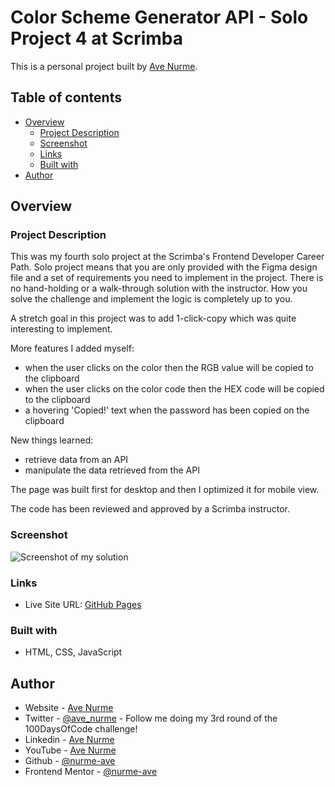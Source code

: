 # Color Scheme Generator API - Solo Project 4 at Scrimba

This is a personal project built by [Ave Nurme](https://www.avenurme.dev).

## Table of contents

- [Overview](#overview)
  - [Project Description](#project-description)
  - [Screenshot](#screenshot)
  - [Links](#links)
  - [Built with](#built-with)
- [Author](#author)

## Overview

### Project Description

This was my fourth solo project at the Scrimba's Frontend Developer Career Path. Solo project means that you are only provided with the Figma design file and a set of requirements you need to implement in the project. There is no hand-holding or a walk-through solution with the instructor. How you solve the challenge and implement the logic is completely up to you.

A stretch goal in this project was to add 1-click-copy which was quite interesting to implement.

More features I added myself:
- when the user clicks on the color then the RGB value will be copied to the clipboard
- when the user clicks on the color code then the HEX code will be copied to the clipboard
- a hovering 'Copied!' text when the password has been copied on the clipboard

New things learned:
- retrieve data from an API
- manipulate the data retrieved from the API

The page was built first for desktop and then I optimized it for mobile view.

The code has been reviewed and approved by a Scrimba instructor.

### Screenshot

![Screenshot of my solution](/random-password-generator.png)

### Links

- Live Site URL: [GitHub Pages](https://nurme-ave.github.io/scrimba-solo-project-random-password-generator/)

### Built with

- HTML, CSS, JavaScript

## Author

- Website - [Ave Nurme](https://www.avenurme.dev)
- Twitter - [@ave\_nurme](https://twitter.com/ave_nurme) - Follow me doing my 3rd round of the 100DaysOfCode challenge!
- Linkedin - [Ave Nurme](https://www.linkedin.com/in/ave-nurme)
- YouTube - [Ave Nurme](https://www.youtube.com/channel/UC_kKIEE66Wa5bAxjqoI1A8w/videos)
- Github - [@nurme-ave](https://github.com/nurme-ave)
- Frontend Mentor - [@nurme-ave](https://www.frontendmentor.io/profile/nurme-ave)
